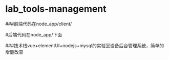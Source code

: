 # lab_tools-management

###前端代码在node_app/client/


#后端代码在node_app/下面

###技术栈vue+elementUI+nodejs+mysql的实验室设备后台管理系统，简单的增删改查
